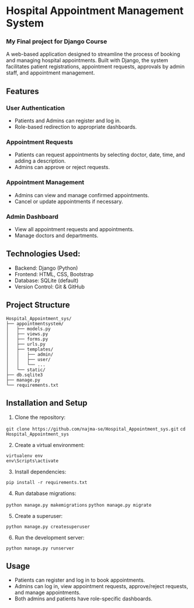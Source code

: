 # Hospital Appointment Management System
### My Final project for Django Course
A web-based application designed to streamline the process of booking and managing hospital appointments. Built with Django, the system facilitates patient registrations, appointment requests, approvals by admin staff, and appointment management.


## Features
### User Authentication
- Patients and Admins can register and log in.
- Role-based redirection to appropriate dashboards.

### Appointment Requests
- Patients can request appointments by selecting doctor, date, time, and adding a description.
- Admins can approve or reject requests.

### Appointment Management
- Admins can view and manage confirmed appointments.
- Cancel or update appointments if necessary.

### Admin Dashboard
- View all appointment requests and appointments.
- Manage doctors and departments.



## Technologies Used:
- Backend: Django (Python)
- Frontend: HTML, CSS, Bootstrap
- Database: SQLite (default)
- Version Control: Git & GitHub


## Project Structure
```
Hospital_Appointment_sys/
├── appointmentsystem/
│   ├── models.py
│   ├── views.py
│   ├── forms.py
│   ├── urls.py
│   ├── templates/
│   │   ├── admin/
│   │   ├── user/
│   │   └── ...
│   └── static/
├── db.sqlite3
├── manage.py
└── requirements.txt
```

## Installation and Setup

1. Clone the repository:

```git clone https://github.com/najma-se/Hospital_Appointment_sys.git```
```cd Hospital_Appointment_sys```

2. Create a virtual environment:

```virtualenv env```  
```env\Scripts\activate```

3. Install dependencies:

```pip install -r requirements.txt```

4. Run database migrations:

```python manage.py makemigrations```
```python manage.py migrate```

5. Create a superuser:

```python manage.py createsuperuser```

6. Run the development server:

```python manage.py runserver```


## Usage
- Patients can register and log in to book appointments.
- Admins can log in, view appointment requests, approve/reject requests, and manage appointments.
- Both admins and patients have role-specific dashboards.






